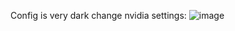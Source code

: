 Config is very dark 
change nvidia settings:
![image](https://user-images.githubusercontent.com/98646631/190807233-a006459e-45f2-4b59-b445-73b000f207df.png)
